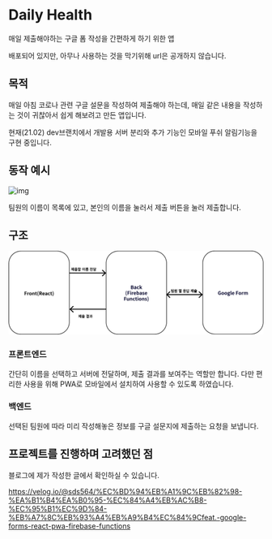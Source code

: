 # Daily Health

매일 제출해야하는 구글 폼 작성을 간편하게 하기 위한 앱

배포되어 있지만, 아무나 사용하는 것을 막기위해 url은 공개하지 않습니다.

## 목적

매일 아침 코로나 관련 구글 설문을 작성하여 제출해야 하는데, 매일 같은 내용을 작성하는 것이 귀찮아서 쉽게 해보려고 만든 앱입니다.

현재(21.02) dev브랜치에서 개발용 서버 분리와 추가 기능인 모바일 푸쉬 알림기능을 구현 중입니다.

## 동작 예시

![img](https://media.vlpt.us/images/sds564/post/bce2a13c-eae6-418f-a0ea-bec00a921b33/image.png)

팀원의 이름이 목록에 있고, 본인의 이름을 눌러서 제출 버튼을 눌러 제출합니다.

## 구조

![daily-health-structure](README.assets/daily-health-structure.png)

### 프론트엔드

간단히 이름을 선택하고 서버에 전달하며, 제출 결과를 보여주는 역할만 합니다. 다만 편리한 사용을 위해 PWA로 모바일에서 설치하여 사용할 수 있도록 하였습니다.

### 백엔드

선택된 팀원에 따라 미리 작성해놓은 정보를 구글 설문지에 제출하는 요청을 보냅니다.

## 프로젝트를 진행하며 고려했던 점

블로그에 제가 작성한 글에서 확인하실 수 있습니다.

https://velog.io/@sds564/%EC%BD%94%EB%A1%9C%EB%82%98-%EA%B1%B4%EA%B0%95-%EC%84%A4%EB%AC%B8-%EC%95%B1%EC%9D%84-%EB%A7%8C%EB%93%A4%EB%A9%B4%EC%84%9Cfeat.-google-forms-react-pwa-firebase-functions

